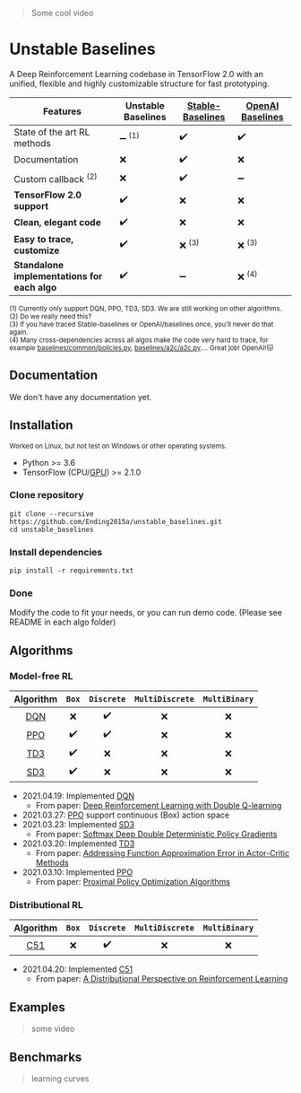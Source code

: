 > Some cool video

# Unstable Baselines

A Deep Reinforcement Learning codebase in TensorFlow 2.0 with an unified, flexible and highly customizable structure for fast prototyping.



| **Features**                   | Unstable Baselines                | [**Stable-Baselines**](https://github.com/hill-a/stable-baselines) | [**OpenAI Baselines**](https://github.com/openai/baselines) |
| ------------------------------ | --------------------------------- | ------------------- | ------------------ |
| State of the art RL methods    | :heavy_minus_sign: <sup>(1)</sup> | :heavy_check_mark:  | :heavy_check_mark: |
| Documentation                  | :x:                               | :heavy_check_mark:  | :x:                |
| Custom callback <sup>(2)</sup> | :x:                               | :heavy_check_mark:  | :heavy_minus_sign: |
| **TensorFlow 2.0 support**     | :heavy_check_mark:                | :x:                 | :x:                |
| **Clean, elegant code**        | :heavy_check_mark:                | :x:                 | :x:                |
| **Easy to trace, customize**   | :heavy_check_mark:                | :x: <sup>(3)</sup>  | :x: <sup>(3)</sup> |
| **Standalone implementations for each algo** | :heavy_check_mark:  | :heavy_minus_sign:  | :x: <sup>(4)</sup> |

<sup>(1) Currently only support DQN, PPO, TD3, SD3. We are still working on other algorithms.</sup><br>
<sup>(2) Do we really need this? </sup><br>
<sup>(3) If you have traced Stable-baselines or OpenAI/baselines once, you'll never do that again.</sup><br>
<sup>(4) Many cross-dependencies across all algos make the code very hard to trace, for example [baselines/common/policies.py](https://github.com/openai/baselines/blob/master/baselines/common/policies.py#L3), [baselines/a2c/a2c.py](https://github.com/openai/baselines/blob/master/baselines/a2c/a2c.py#L14).... Great job! OpenAI!:cat:</sup><br>


## Documentation
We don't have any documentation yet.

## Installation
<sup>Worked on Linux, but not test on Windows or other operating systems.</sup><br>
* Python >= 3.6
* TensorFlow (CPU/[GPU](https://www.tensorflow.org/install/source#gpu)) >= 2.1.0

### Clone repository

```
git clone --recursive https://github.com/Ending2015a/unstable_baselines.git
cd unstable_baselines
```

### Install dependencies
```
pip install -r requirements.txt
```

### Done

Modify the code to fit your needs, or you can run demo code. (Please see README in each algo folder)

## Algorithms

### Model-free RL


|           Algorithm           |        `Box`       |     `Discrete`     | `MultiDiscrete` | `MultiBinary` |
|:-----------------------------:|:------------------:|:------------------:|:---------------:|:-------------:|
| [DQN](unstable_baselines/dqn) | :x:                | :heavy_check_mark: | :x:             | :x:           |
| [PPO](unstable_baselines/ppo) | :heavy_check_mark: | :heavy_check_mark: | :x:             | :x:           |
| [TD3](unstable_baselines/td3) | :heavy_check_mark: | :x:                | :x:             | :x:           |
| [SD3](unstable_baselines/sd3) | :heavy_check_mark: | :x:                | :x:             | :x:           |

* 2021.04.19: Implemented [DQN](unstable_baselines/dqn)
  * From paper: [Deep Reinforcement Learning with Double Q-learning](https://arxiv.org/abs/1509.06461)
* 2021.03.27: [PPO](unstable_baselines/ppo) support continuous (Box) action space
* 2021.03.23: Implemented [SD3](unstable_baselines/sd3)
  * From paper: [Softmax Deep Double Deterministic Policy Gradients](https://arxiv.org/abs/2010.09177)
* 2021.03.20: Implemented [TD3](unstable_baselines/td3)
  * From paper: [Addressing Function Approximation Error in Actor-Critic Methods](https://arxiv.org/abs/1802.09477)
* 2021.03.10: Implemented [PPO](unstable_baselines/ppo)
  * From paper: [Proximal Policy Optimization Algorithms](https://arxiv.org/abs/1707.06347)


### Distributional RL

|            Algorithm            | `Box` |     `Discrete`     | `MultiDiscrete` | `MultiBinary` |
|:-------------------------------:|:-----:|:------------------:|:---------------:|:-------------:|
| [C51](unstable_baselines/d/c51) | :x:   | :heavy_check_mark: | :x:             | :x:           |

* 2021.04.20: Implemented [C51](unstable_baselines/d/c51)
  * From paper: [A Distributional Perspective on Reinforcement Learning](https://arxiv.org/abs/1707.06887)

<!---
### Hierarchical RL

| Algorithm | `Box`              | `Discrete`         | `MultiDiscrete`    | `MultiBinary`      |
|:-----------:|:--------------------:|:--------------------:|:--------------------:|:--------------------:|


### Other RL

| Algorithm | `Box`              | `Discrete`         | `MultiDiscrete`    | `MultiBinary`      |
|:-----------:|:--------------------:|:--------------------:|:--------------------:|:--------------------:|

--->
## Examples

> some video

## Benchmarks

> learning curves

